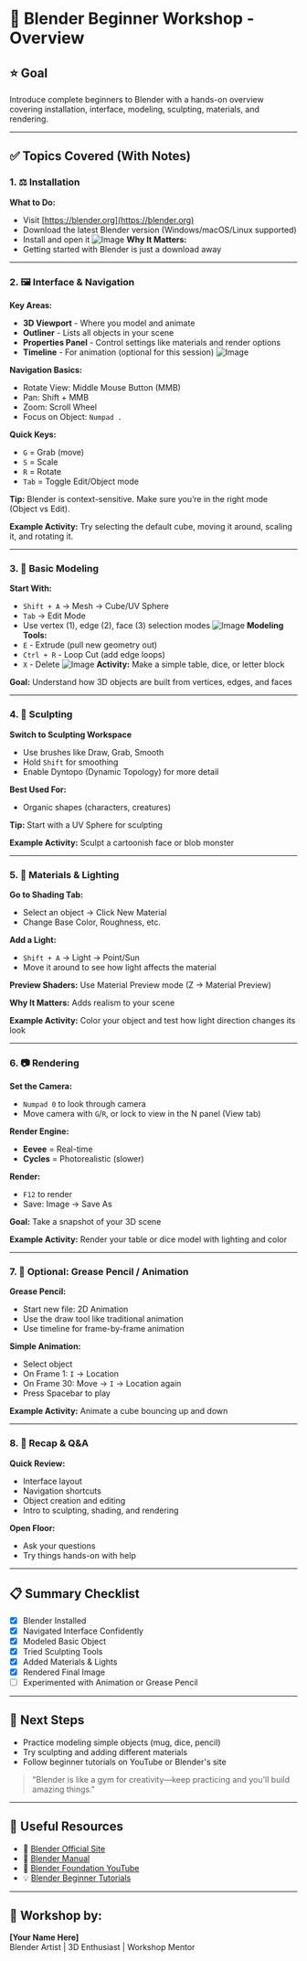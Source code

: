 # 🧠 Blender Beginner Workshop -  Overview

## ⭐ Goal
Introduce complete beginners to Blender with a hands-on overview covering installation, interface, modeling, sculpting, materials, and rendering.

---

## ✅ Topics Covered (With Notes)

### 1. ⚖️ Installation
**What to Do:**
- Visit [https://blender.org](https://blender.org)
- Download the latest Blender version (Windows/macOS/Linux supported)
- Install and open it
![Image](https://github.com/user-attachments/assets/96c696bc-f49e-4529-b55b-ef0df561549e)
**Why It Matters:**
- Getting started with Blender is just a download away

---

### 2. 🖼️ Interface & Navigation
**Key Areas:**
- **3D Viewport** - Where you model and animate
- **Outliner** - Lists all objects in your scene
- **Properties Panel** - Control settings like materials and render options
- **Timeline** - For animation (optional for this session)
![Image](https://github.com/user-attachments/assets/41e81236-354f-4983-8c98-85a9815e7a1c)

**Navigation Basics:**
- Rotate View: Middle Mouse Button (MMB)
- Pan: Shift + MMB
- Zoom: Scroll Wheel
- Focus on Object: `Numpad .`

**Quick Keys:**
- `G` = Grab (move)
- `S` = Scale
- `R` = Rotate
- `Tab` = Toggle Edit/Object mode

**Tip:** Blender is context-sensitive. Make sure you’re in the right mode (Object vs Edit).

**Example Activity:** Try selecting the default cube, moving it around, scaling it, and rotating it.

---

### 3. 🔹 Basic Modeling
**Start With:**
- `Shift + A` → Mesh → Cube/UV Sphere
- `Tab` → Edit Mode
- Use vertex (1), edge (2), face (3) selection modes
![Image](https://github.com/user-attachments/assets/032a7c58-2068-4c0a-949f-422c6d2d04c3)
**Modeling Tools:**
- `E` - Extrude (pull new geometry out)
- `Ctrl + R` - Loop Cut (add edge loops)
- `X` - Delete
![Image](https://github.com/user-attachments/assets/72abced6-ae4c-47ef-a802-edc42e0d7ace)
**Activity:** Make a simple table, dice, or letter block

**Goal:** Understand how 3D objects are built from vertices, edges, and faces

---

### 4. 💪 Sculpting
**Switch to Sculpting Workspace**
- Use brushes like Draw, Grab, Smooth
- Hold `Shift` for smoothing
- Enable Dyntopo (Dynamic Topology) for more detail

**Best Used For:**
- Organic shapes (characters, creatures)

**Tip:** Start with a UV Sphere for sculpting

**Example Activity:** Sculpt a cartoonish face or blob monster

---

### 5. 🎨 Materials & Lighting
**Go to Shading Tab:**
- Select an object → Click New Material
- Change Base Color, Roughness, etc.

**Add a Light:**
- `Shift + A` → Light → Point/Sun
- Move it around to see how light affects the material

**Preview Shaders:** Use Material Preview mode (Z → Material Preview)

**Why It Matters:** Adds realism to your scene

**Example Activity:** Color your object and test how light direction changes its look

---

### 6. 📷 Rendering
**Set the Camera:**
- `Numpad 0` to look through camera
- Move camera with `G`/`R`, or lock to view in the N panel (View tab)

**Render Engine:**
- **Eevee** = Real-time
- **Cycles** = Photorealistic (slower)

**Render:**
- `F12` to render
- Save: Image → Save As

**Goal:** Take a snapshot of your 3D scene

**Example Activity:** Render your table or dice model with lighting and color

---

### 7. 📝 Optional: Grease Pencil / Animation

**Grease Pencil:**
- Start new file: 2D Animation
- Use the draw tool like traditional animation
- Use timeline for frame-by-frame animation

**Simple Animation:**
- Select object
- On Frame 1: `I` → Location
- On Frame 30: Move → `I` → Location again
- Press Spacebar to play

**Example Activity:** Animate a cube bouncing up and down

---

### 8. 🤔 Recap & Q&A
**Quick Review:**
- Interface layout
- Navigation shortcuts
- Object creation and editing
- Intro to sculpting, shading, and rendering

**Open Floor:**
- Ask your questions
- Try things hands-on with help

---

## 📋 Summary Checklist
- [x] Blender Installed
- [x] Navigated Interface Confidently
- [x] Modeled Basic Object
- [x] Tried Sculpting Tools
- [x] Added Materials & Lights
- [x] Rendered Final Image
- [ ] Experimented with Animation or Grease Pencil

---

## 🚀 Next Steps
- Practice modeling simple objects (mug, dice, pencil)
- Try sculpting and adding different materials
- Follow beginner tutorials on YouTube or Blender's site

> "Blender is like a gym for creativity—keep practicing and you'll build amazing things."

---

## 🔗 Useful Resources
- 🧭 [Blender Official Site](https://www.blender.org)
- 📘 [Blender Manual](https://docs.blender.org/manual/en/latest/)
- 🎥 [Blender Foundation YouTube](https://www.youtube.com/c/BlenderFoundation)
- 💡 [Blender Beginner Tutorials](https://www.youtube.com/playlist?list=PLjEaoINr3zgFX8ZsChQVQsuDSjEqdWMAD)

---

## 🏅 Workshop by:
**[Your Name Here]**  
Blender Artist | 3D Enthusiast | Workshop Mentor


